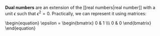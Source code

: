 **Dual numbers** are an extension of the [[real numbers|real number]] with a unit $\epsilon$ such that $\epsilon^2 = 0$. Practically, we can represent it using matrices:

\begin{equation}
\epsilon = \begin{bmatrix} 0 & 1 \\\\\ 0 & 0 \end{bmatrix}
\end{equation}